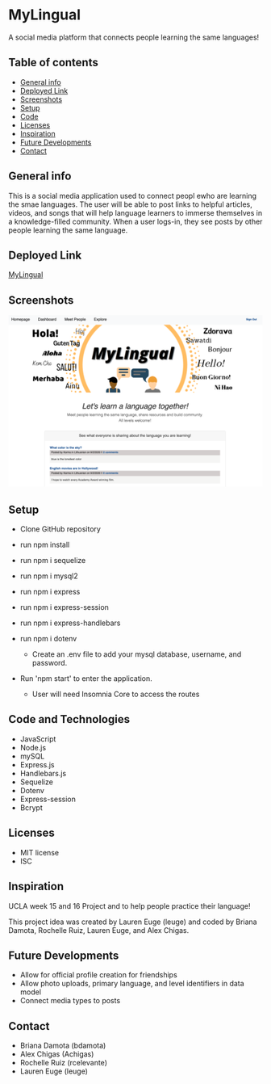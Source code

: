 # MyLingual
A social media platform that connects people learning the same languages!

## Table of contents
* [General info](#general-info)
* [Deployed Link](#deployed_link)
* [Screenshots](#screenshots)
* [Setup](#setup)
* [Code](#code)
* [Licenses](#licenses)
* [Inspiration](#inspiration)
* [Future Developments](#future_developments)
* [Contact](#contact)

## General info
This is a social media application used to connect peopl ewho are learning the smae languages. The user will be able to post links to helpful articles, videos, and songs that will help language learners to immerse themselves in a knowledge-filled community. When a user logs-in, they see posts by other people learning the same language. 

## Deployed Link
[MyLingual]()

## Screenshots
![MyLingual](./public/images/Mylingual.png)

## Setup
* Clone GitHub repository 
* run npm install
* run npm i sequelize
* run npm i mysql2
* run npm i express
* run npm i express-session
* run npm i express-handlebars
* run npm i dotenv
    * Create an .env file to add your mysql database, username, and password. 

* Run 'npm start' to enter the application.
    * User will need Insomnia Core to access the routes

## Code and Technologies
* JavaScript
* Node.js
* mySQL
* Express.js
* Handlebars.js
* Sequelize
* Dotenv 
* Express-session
* Bcrypt

## Licenses
* MIT license
* ISC

## Inspiration
UCLA week 15 and 16 Project and to help people practice their language!

This project idea was created by Lauren Euge (leuge) and coded by Briana Damota, Rochelle Ruiz, Lauren Euge, and Alex Chigas. 

## Future Developments
* Allow for official profile creation for friendships
* Allow photo uploads, primary language, and level identifiers in data model
* Connect media types to posts

## Contact
* Briana Damota (bdamota)
* Alex Chigas (Achigas)
* Rochelle Ruiz (rcelevante)
* Lauren Euge (leuge)
